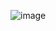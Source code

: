 ![image](https://user-images.githubusercontent.com/62679123/177046298-5d2c2f18-eafb-4ac9-9b88-1caa250172dd.png)
